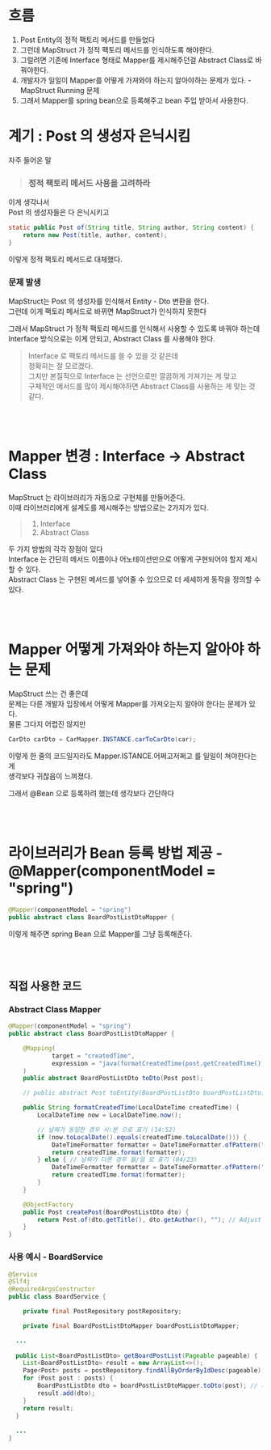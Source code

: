 # 흐름  
1. Post Entity의 정적 팩토리 메서드를 만들었다  
2. 그런데 MapStruct 가 정적 팩토리 메서드를 인식하도록 해야한다.  
3. 그럴려면 기존에 Interface 형태로 Mapper를 제시해주던걸 Abstract Class로 바꿔야한다.  
5. 개발자가 일일이 Mapper를 어떻게 가져와야 하는지 알아야하는 문제가 있다. - MapStruct Running 문제    
6. 그래서 Mapper를 spring bean으로 등록해주고 bean 주입 받아서 사용한다.  
    
# 계기 : Post 의 생성자 은닉시킴  
자주 들어온 말  
  
> ### 정적 팩토리 메서드 사용을 고려하라  
  
이게 생각나서   
Post 의 생성자들은 다 은닉시키고  
  
```java
static public Post of(String title, String author, String content) {
    return new Post(title, author, content);
}
```
  
이렇게 정적 팩토리 메서드로 대체했다.  
 
### 문제 발생  
MapStruct는 Post 의 생성자를 인식해서 Entity - Dto 변환을 한다.  
그런데 이게 팩토리 메서드로 바뀌면 MapStruct가 인식하지 못한다  
  
그래서 
MapStruct 가 정적 팩토리 메서드를 인식해서 사용할 수 있도록 바꿔야 하는데  
Interface 방식으로는 이게 안되고, Abstract Class 를 사용해야 한다.   
  
> Interface 로 팩토리 메서드를 쓸 수 있을 것 같은데  
> 정확히는 잘 모르겠다.   
> 그치만 본질적으로 Interface 는 선언으로만 깔끔하게 가져가는 게 맞고  
> 구체적인 메서드를 많이 제시해야하면 Abstract Class를 사용하는 게 맞는 것 같다.  
  
<br><br>
  
# Mapper 변경 : Interface → Abstract Class
  
MapStruct 는 라이브러리가 자동으로 구현체를 만들어준다.  
이때 라이브러리에게 설계도를 제시해주는 방법으로는 2가지가 있다. 

> 1) Interface   
> 2) Abstract Class    
  
두 가지 방법의 각각 장점이 있다    
Interface 는 간단히 메서드 이름이나 어노테이션만으로 어떻게 구현되어야 할지 제시할 수 있다.  
Abstract Class 는 구현된 메서드를 넣어줄 수 있으므로 더 세세하게 동작을 정의할 수 있다.  
    
<br><br>  
  
# Mapper 어떻게 가져와야 하는지 알아야 하는 문제  
MapStruct 쓰는 건 좋은데  
문제는 다른 개발자 입장에서 어떻게 Mapper를 가져오는지 알아야 한다는 문제가 있다.  
물론 그다지 어렵진 않지만  

```java
CarDto carDto = CarMapper.INSTANCE.carToCarDto(car);
```

이렇게 한 줄의 코드일지라도 Mapper.ISTANCE.어쩌고저쩌고 를 일일이 쳐야한다는 게  
생각보다 귀찮음이 느껴졌다.  
  
그래서 @Bean 으로 등록하려 했는데 생각보다 간단하다  

<br><br>  

# 라이브러리가 Bean 등록 방법 제공 - @Mapper(componentModel = "spring")
```java
@Mapper(componentModel = "spring")
public abstract class BoardPostListDtoMapper {
```
  
이렇게 해주면 spring Bean 으로 Mapper를 그냥 등록해준다.  
  
  
<br><br>

## 직접 사용한 코드  

### Abstract Class Mapper

```java
@Mapper(componentModel = "spring")
public abstract class BoardPostListDtoMapper {

    @Mapping(
            target = "createdTime",
            expression = "java(formatCreatedTime(post.getCreatedTime()))"
    )
    public abstract BoardPostListDto toDto(Post post);

    // public abstract Post toEntity(BoardPostListDto boardPostListDto);

    public String formatCreatedTime(LocalDateTime createdTime) {
        LocalDateTime now = LocalDateTime.now();

        // 날짜가 동일한 경우 시:분 으로 표기 (14:52)
        if (now.toLocalDate().equals(createdTime.toLocalDate())) {
            DateTimeFormatter formatter = DateTimeFormatter.ofPattern("HH:mm");
            return createdTime.format(formatter);
        } else { // 날짜가 다른 경우 월/일 로 표기 (04/23)
            DateTimeFormatter formatter = DateTimeFormatter.ofPattern("MM/dd");
            return createdTime.format(formatter);
        }
    }

    @ObjectFactory
    public Post createPost(BoardPostListDto dto) {
        return Post.of(dto.getTitle(), dto.getAuthor(), ""); // Adjust this as per your needs
    }
}
```

### 사용 예시 - BoardService

```java
@Service
@Slf4j
@RequiredArgsConstructor
public class BoardService {

    private final PostRepository postRepository;

    private final BoardPostListDtoMapper boardPostListDtoMapper;

  ...
  
  public List<BoardPostListDto> getBoardPostList(Pageable pageable) {
    List<BoardPostListDto> result = new ArrayList<>();
    Page<Post> posts = postRepository.findAllByOrderByIdDesc(pageable);
    for (Post post : posts) {
        BoardPostListDto dto = boardPostListDtoMapper.toDto(post); // 이렇게 그냥 bean 주입 받은걸로 바로 사용가능  
        result.add(dto);
    }
    return result;
  }
  
  ...
}
```
